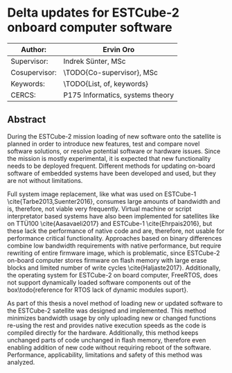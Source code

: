 # Delta updates for ESTCube-2 onboard computer software

| Author:       | Ervin Oro  
|---|---  
| Supervisor:   | Indrek Sünter, MSc  
| Cosupervisor: | \TODO{Co-supervisor}, MSc  
| Keywords:     | \TODO{List, of, keywords}  
| CERCS:        | P175 Informatics, systems theory  


## Abstract
During the ESTCube-2 mission loading of new software onto the satellite is planned in order to introduce new features, test and compare novel software solutions, or resolve potential software or hardware issues. Since the mission is mostly experimental, it is expected that new functionality needs to be deployed frequent.
Different methods for updating on-board software of embedded systems have been developed and used, but they are not without limitations. 

Full system image replacement, like what was used on ESTCube-1 \cite{Tarbe2013,Suenter2016}, consumes large amounts of bandwidth and is, therefore, not viable very frequently. Virtual machine or script interpretator based systems have also been implemented for satellites like on TTÜ100 \cite{Aasavaeli2017} and ESTCube-1 \cite{Ehrpais2016}, but these lack the performance of native code and are, therefore, not usable for performance critical functionality. Approaches based on binary differences combine low bandwidth requirements with native performance, but require rewriting of entire firmware image, which is problematic, since ESTCube-2 on-board computer stores firmware on flash memory with large erase blocks and limited number of write cycles \cite{Haljaste2017}. Additionally, the operating system for ESTCube-2 on board computer, FreeRTOS, does not support dynamically loaded software components out of the box\todo{reference for RTOS lack of dynamic modules suport}.

As part of this thesis a novel method of loading new or updated software to the ESTCube-2 satellite was designed and implemented. This method minimizes bandwidth usage by only uploading new or changed functions re-using the rest and provides native execution speeds as the code is compiled directly for the hardware. Additionally, this method keeps unchanged parts of code unchanged in flash memory, therefore even enabling addition of new code without requiring reboot of the software. Performance, applicability, limitations and safety of this method was analyzed.
